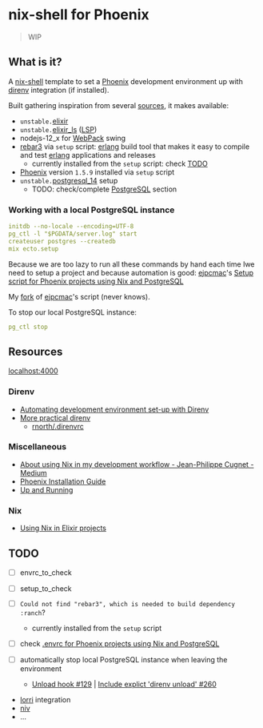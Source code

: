 # nix-shell for Phoenix

> WIP

## What is it?

A [nix-shell](https://nixos.org/manual/nix/stable/#description-13) template to set a [Phoenix](https://www.phoenixframework.org/) development environment up with [direnv](https://github.com/direnv/direnv) integration (if installed).

Built gathering inspiration from several [sources](#resources), it makes available:

- `unstable.`[elixir](https://elixir-lang.org/)
- `unstable.`[elixir_ls](https://github.com/elixir-lsp/elixir-ls) ([LSP](https://microsoft.github.io/language-server-protocol/))
- nodejs-12_x for [WebPack](https://webpack.js.org/) swing
- [rebar3](https://github.com/erlang/rebar3) via `setup` script: [erlang](https://www.erlang.org/) build tool that makes it easy to compile and test [erlang](https://www.erlang.org/) applications and releases
  - currently installed from the `setup` script: check [TODO](#todo)
- [Phoenix](https://www.phoenixframework.org/) version `1.5.9` installed via `setup` script
- `unstable.`[postgresql_14](https://www.postgresql.org/) setup
  - TODO: check/complete [PostgreSQL](https://www.postgresql.org/) section

### Working with a local PostgreSQL instance

```yaml
initdb --no-locale --encoding=UTF-8
pg_ctl -l "$PGDATA/server.log" start
createuser postgres --createdb
mix ecto.setup
```

Because we are too lazy to run all these commands by hand each time Iwe need to setup a project and because automation is good: [ejpcmac](https://github.com/ejpcmac)'s [Setup script for Phoenix projects using Nix and PostgreSQL](https://gist.github.com/ejpcmac/c09d47dfa627c9503c01cdf0779af0f7)

My [fork](https://gist.github.com/maxdevjs/0f75f5b7d03b6afae21b7282166cf7c5) of [ejpcmac](https://github.com/ejpcmac)'s script (never knows).

To stop our local PostgreSQL instance:

```yaml
pg_ctl stop
```

## Resources

[localhost:4000](http://localhost:4000/)

### Direnv

- [Automating development environment set-up with Direnv](http://www.futurile.net/2016/02/03/automating-environment-setup-with-direnv/)
- [More prac­ti­cal direnv](https://rnorth.org/more-practical-direnv/)
  - [rnorth/.direnvrc](https://gist.github.com/rnorth/0fd5048da85957da39c17bd49c4ca922)

### Miscellaneous

- [About using Nix in my development workflow - Jean-Philippe Cugnet - Medium](https://medium.com/@ejpcmac/about-using-nix-in-my-development-workflow-12422a1f2f4c)
- [Phoenix Installation Guide](https://hexdocs.pm/phoenix/installation.html)
- [Up and Running](https://hexdocs.pm/phoenix/up_and_running.html)

### Nix

- [Using Nix in Elixir projects](https://ejpcmac.net/blog/using-nix-in-elixir-projects/)

## TODO

- [ ] envrc_to_check
- [ ] setup_to_check

- [ ] `Could not find "rebar3", which is needed to build dependency :ranch`?
  - currently installed from the `setup` script
- [ ] check [.envrc for Phoenix projects using Nix and PostgreSQL](https://gist.github.com/ejpcmac/32d3480aec2bcb941f95fab0477617d3#file-envrc-L86-L89)
- [ ] automatically stop local PostgreSQL instance when leaving the environment
  - [Unload hook #129](https://github.com/direnv/direnv/issues/129) | [Include explict 'direnv unload' #260](https://github.com/direnv/direnv/issues/260)
- [lorri](https://github.com/nix-community/lorri) integration
- [niv](https://github.com/joefiorini/niv)
- ...

